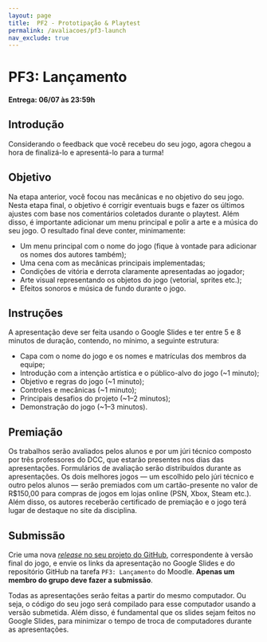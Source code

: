 ```yaml
---
layout: page
title:  PF2 - Prototipação & Playtest
permalink: /avaliacoes/pf3-launch
nav_exclude: true
---
```


# PF3: Lançamento

#### Entrega: 06/07 às 23:59h

## Introdução

Considerando o feedback que você recebeu do seu jogo, agora chegou a hora de finalizá-lo e apresentá-lo para a turma!

## Objetivo

Na etapa anterior, você focou nas mecânicas e no objetivo do seu jogo. Nesta etapa final, o objetivo é corrigir eventuais bugs e fazer os últimos ajustes com base nos comentários coletados durante o playtest. Além disso, é importante adicionar um menu principal e polir a arte e a música do seu jogo. O resultado final deve conter, minimamente:

- Um menu principal com o nome do jogo (fique à vontade para adicionar os nomes dos autores também);
- Uma cena com as mecânicas principais implementadas;
- Condições de vitória e derrota claramente apresentadas ao jogador;
- Arte visual representando os objetos do jogo (vetorial, sprites etc.);
- Efeitos sonoros e música de fundo durante o jogo.

## Instruções

A apresentação deve ser feita usando o Google Slides e ter entre 5 e 8 minutos de duração, contendo, no mínimo, a seguinte estrutura:

- Capa com o nome do jogo e os nomes e matrículas dos membros da equipe;
- Introdução com a intenção artística e o público-alvo do jogo (~1 minuto);
- Objetivo e regras do jogo (~1 minuto);
- Controles e mecânicas (~1 minuto);
- Principais desafios do projeto (~1–2 minutos);
- Demonstração do jogo (~1–3 minutos).

## Premiação

Os trabalhos serão avaliados pelos alunos e por um júri técnico composto por três professores do DCC, que estarão presentes nos dias das apresentações. Formulários de avaliação serão distribuídos durante as apresentações. Os dois melhores jogos — um escolhido pelo júri técnico e outro pelos alunos — serão premiados com um cartão-presente no valor de R$150,00 para compras de jogos em lojas online (PSN, Xbox, Steam etc.). Além disso, os autores receberão certificado de premiação e o jogo terá lugar de destaque no site da disciplina.

## Submissão

Crie uma nova [*release* no seu projeto do GitHub](https://docs.github.com/en/repositories/releasing-projects-on-github/managing-releases-in-a-repository), correspondente à versão final do jogo, e envie os links da apresentação no Google Slides e do repositório GitHub na tarefa `PF3: Lançamento` do Moodle. **Apenas um membro do grupo deve fazer a submissão**.

Todas as apresentações serão feitas a partir do mesmo computador. Ou seja, o código do seu jogo será compilado para esse computador usando a versão submetida. Além disso, é fundamental que os slides sejam feitos no Google Slides, para minimizar o tempo de troca de computadores durante as apresentações.

